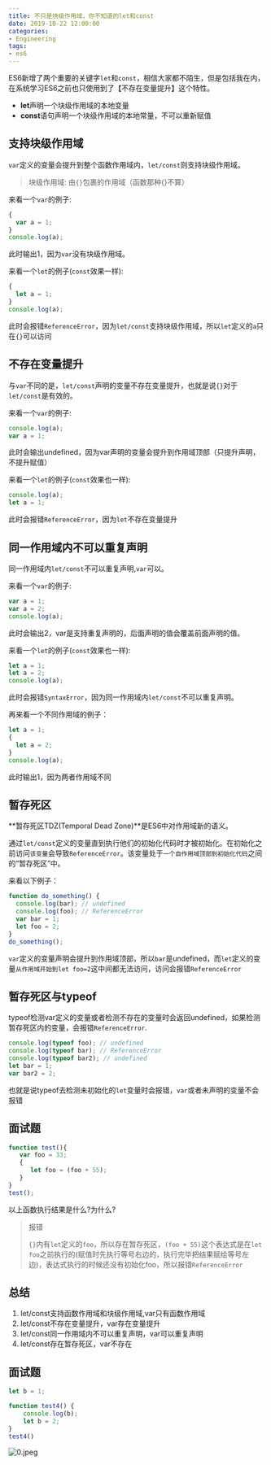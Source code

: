 ```yaml
---
title: 不只是块级作用域，你不知道的let和const
date: 2019-10-22 12:00:00
categories:
- Engineering
tags:
- es6
---
```


ES6新增了两个重要的关键字`let`和`const`，相信大家都不陌生，但是包括我在内，在系统学习ES6之前也只使用到了【不存在变量提升】这个特性。

+ **let**声明一个块级作用域的本地变量
+ **const**语句声明一个块级作用域的本地常量，不可以重新赋值

## 支持块级作用域

`var`定义的变量会提升到整个函数作用域内，`let/const`则支持块级作用域。

> 块级作用域: 由`{}`包裹的作用域（函数那种{}不算）

来看一个`var`的例子:

```javascript
{
  var a = 1;
}
console.log(a);
```

此时输出1，因为`var`没有块级作用域。

来看一个`let`的例子(`const`效果一样):

```javascript
{
  let a = 1;
}
console.log(a);
```

此时会报错`ReferenceError`，因为`let/const`支持块级作用域，所以`let`定义的`a`只在`{}`可以访问

## 不存在变量提升

与`var`不同的是，`let/const`声明的变量不存在变量提升，也就是说`{}`对于`let/const`是有效的。

来看一个`var`的例子:

```javascript
console.log(a);
var a = 1;
```

此时会输出undefined，因为var声明的变量会提升到作用域顶部（只提升声明，不提升赋值）

来看一个`let`的例子(`const`效果也一样):

```javascript
console.log(a);
let a = 1;

```

此时会报错`ReferenceError`，因为`let`不存在变量提升

## 同一作用域内不可以重复声明

同一作用域内`let/const`不可以重复声明,`var`可以。

来看一个`var`的例子:

```javascript
var a = 1;
var a = 2;
console.log(a);
```

此时会输出2，var是支持重复声明的，后面声明的值会覆盖前面声明的值。

来看一个`let`的例子(`const`效果也一样):

```javascript
let a = 1;
let a = 2;
console.log(a);
```

此时会报错`SyntaxError`，因为同一作用域内`let/const`不可以重复声明。

再来看一个不同作用域的例子：

```javascript
let a = 1;
{
  let a = 2;
}
console.log(a);
```

此时输出1，因为两者作用域不同

## 暂存死区

**暂存死区TDZ(Temporal Dead Zone)**是ES6中对作用域新的语义。

通过`let/const`定义的变量直到执行他们的初始化代码时才被初始化。在初始化之前访问`该变量`会导致`ReferenceError`。该变量处于`一个自作用域顶部到初始化代码`之间的“暂存死区”中。

来看以下例子：

```javascript
function do_something() {
  console.log(bar); // undefined
  console.log(foo); // ReferenceError
  var bar = 1;
  let foo = 2;
}
do_something();
```

`var`定义的变量声明会提升到作用域顶部，所以`bar`是undefined，而`let`定义的变量`从作用域开始到let foo=2`这中间都无法访问，访问会报错`ReferenceError`

## 暂存死区与typeof

typeof检测var定义的变量或者检测不存在的变量时会返回undefined，如果检测暂存死区内的变量，会报错`ReferenceError`.

```javascript
console.log(typeof foo); // undefined
console.log(typeof bar); // ReferenceError
console.log(typeof bar2); // undefined
let bar = 1;
var bar2 = 2;
```

也就是说typeof去检测未初始化的`let`变量时会报错，`var`或者未声明的变量不会报错

## 面试题

```javascript
function test(){
   var foo = 33;
   {
      let foo = (foo + 55);
   }
}
test();
```

以上函数执行结果是什么?为什么?

> 报错
>
> `{}`内有`let`定义的`foo`，所以存在暂存死区，`(foo + 55)`这个表达式是在`let foo`之前执行的(赋值时先执行等号右边的，执行完毕把结果赋给等号左边)，表达式执行的时候还没有初始化foo，所以报错`ReferenceError`

## 总结

1. let/const支持函数作用域和块级作用域,var只有函数作用域
2. let/const不存在变量提升，var存在变量提升
3. let/const同一作用域内不可以重复声明，var可以重复声明
4. let/const存在暂存死区，var不存在

## 面试题

```javascript
let b = 1;

function test4() {
    console.log(b);
    let b = 2;
}
test4()
```

![0.jpeg](https://static.ddhigh.com/blog/2019-10-22-102654.jpg)

